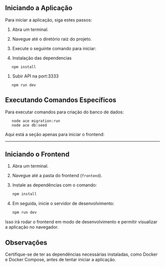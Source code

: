 ## Iniciando a Aplicação

Para iniciar a aplicação, siga estes passos:

1. Abra um terminal.
2. Navegue até o diretório raiz do projeto.
3. Execute o seguinte comando para iniciar:

1. Instalação das dependencias
```
   npm install
```
1. Subir API na port:3333
```
   npm run dev
```

## Executando Comandos Específicos

Para executar comandos para criação do banco de dados:

```
   node ace migration:run
   node ace db:seed
```
Aqui está a seção apenas para iniciar o frontend:

---

## Iniciando o Frontend

1. Abra um terminal.
2. Navegue até a pasta do frontend (`frontend`).
3. Instale as dependências com o comando:

   ```bash
   npm install
   ```

4. Em seguida, inicie o servidor de desenvolvimento:

   ```bash
   npm run dev
   ```

Isso irá rodar o frontend em modo de desenvolvimento e permitir visualizar a aplicação no navegador.

## Observações

Certifique-se de ter as dependências necessárias instaladas, como Docker e Docker Compose, antes de tentar iniciar a aplicação.
